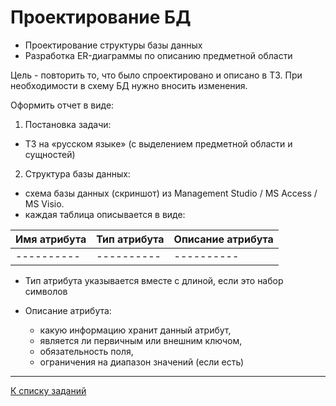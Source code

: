 # Проектирование БД

* Проектирование структуры базы данных
* Разработка ER-диаграммы по описанию предметной области

Цель - повторить то, что было спроектировано и описано в ТЗ. 
При необходимости в схему БД нужно вносить изменения.

Оформить отчет в виде:

1) Постановка задачи:
 
* ТЗ на «русском языке» (с выделением предметной области и сущностей)
 
2) Структура базы данных:
   
* схема базы данных (скриншот) из Management Studio / MS Access / MS Visio.
* каждая таблица описывается в виде:
    	
| Имя атрибута| Тип атрибута |Описание атрибута |
|----------|----------|----------|
|----------|----------|----------|

* Тип атрибута указывается вместе с длиной, если это набор символов

* Описание атрибута:
     *  какую информацию хранит данный атрибут,
     *  является ли первичным или внешним ключом,
     *  обязательность поля,
     *  ограничения на диапазон значений (если есть)

---

[К списку заданий](../../blob/main/program-2-project.md)
